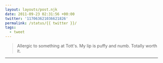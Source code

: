 ```yaml
---
layout: layouts/post.njk
date: 2011-09-23 02:31:56 +00:00
twitter: '117063621036621826'
permalink: /status/{{ twitter }}/
tags: 
  - tweet
---
```


> Allergic to something at Tott's. My lip is puffy and numb. Totally worth it.

---

